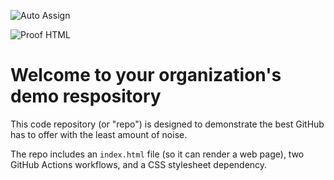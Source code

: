 ![Auto Assign](https://github.com/ServeQuery/demo-repository/actions/workflows/auto-assign.yml/badge.svg)

![Proof HTML](https://github.com/ServeQuery/demo-repository/actions/workflows/proof-html.yml/badge.svg)

# Welcome to your organization's demo respository
This code repository (or "repo") is designed to demonstrate the best GitHub has to offer with the least amount of noise.

The repo includes an `index.html` file (so it can render a web page), two GitHub Actions workflows, and a CSS stylesheet dependency.
